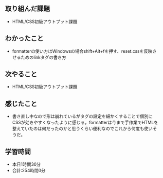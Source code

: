 ## 取り組んだ課題
- HTML/CSS初級アウトプット課題
## わかったこと
- formatterの使い方はWindowsの場合shift+Alt+fを押す、reset.cssを反映させるためのlinkタグの書き方  
## 次やること
- HTML/CSS初級アウトプット課題
## 感じたこと
- 書き直し中なので形は崩れているがタグの設定を細かくすることで個別にCSSが効きやすくなったように感じる。formatterは今まで手作業でHTMLを整えていたのは何だったのかと思うくらい便利なのでこれから何度も使いそうだ。
## 学習時間
- 本日1時間30分<br>
- 合計:254時間0分
